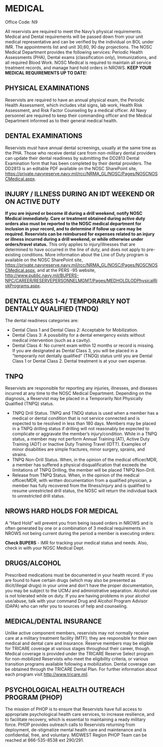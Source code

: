 # MEDICAL
Office Code: N9

All reservists are required to meet the Navy’s physical requirements.  Medical and Dental requirements will be passed down from your unit medical representative and can be verified by the individual on BOL under IMR.  The appointments list and unit 30,60, 90 day projections.  The NOSC Medical Department provides the following services:  Periodic Health Assessments (PHA), Dental exams (classification only), Immunizations, and all required Blood Work.  NOSC Medical is required to maintain all service treatment records, and manage hard hold orders in NROWS. **KEEP YOUR MEDICAL REQUIREMENTS UP TO DATE**!

## PHYSICAL EXAMINATIONS
Reservists are required to have an annual physical exam, the Periodic Health Assessment, which includes vital signs, lab work, Health Risk Assessment, and Risk Factor Counseling by a medical officer.  All Navy personnel are required to keep their commanding officer and the Medical Department informed as to their general medical health.  

## DENTAL EXAMINATIONS
Reservists must have annual dental screenings, usually at the same time as the PHA.  Those who receive dental care from non-military dental providers can update their dental readiness by submitting the DD2813 Dental Examination form that has been completed by their dental providers.  The DD2813 is an editable PDF available on the NOSC SharePoint site, https://private.navyreserve.navy.mil/rcc/NRMA_GL/NOSC/Pages/NOSCNOSCMedical.aspx.  

## INJURY / ILLNESS DURING AN IDT WEEKEND OR ON ACTIVE DUTY
**If you are injured or become ill during a drill weekend, notify NOSC Medical immediately.  Care or treatment obtained during active duty orders also must be reported to the NOSC medical department for inclusion in your record, and to determine if follow up care may be required. Reservists can be reimbursed for expenses related to an injury or illness incurred during a drill weekend, or while otherwise under orders/travel status.**  This only applies to injury/illnesses that are determined to have occurred in the line of duty, and does not apply to pre-existing conditions.  More information about the Line of Duty program is available on the NOSC SharePoint site, https://private.navyreserve.navy.mil/rcc/NRMA_GL/NOSC/Pages/NOSCNOSCMedical.aspx, and at the PERS -95 website, http://www.public.navy.mil/BUPERS-NPC/CAREER/RESERVEPERSONNELMGMT/Pages/MEDHOLDLODPhysicalRiskPrograms.aspx.

## DENTAL CLASS 1-4/ TEMPORARILY NOT DENTALLY QUALIFIED (TNDQ) 
The dental readiness categories are:
- Dental Class 1 and Dental Class 2: Acceptable for Mobilization.
- Dental Class 3: A possibility for a dental emergency exists without medical intervention (such as a cavity).
- Dental Class 4: No current exam within 12 months or record is missing.  
If you are designated as Dental Class 3, you will be placed in a "temporarily not dentally qualified" (TNDQ) status until you are Dental Class 1 or Dental Class 2.  Dental treatment is at your own expense. 

## TNPQ
Reservists are responsible for reporting any injuries, illnesses, and diseases incurred at any time to the NOSC Medical Department.  Depending on the diagnosis, a Reservist may be placed in a Temporarily Not Physically Qualified (TNPQ) status. 
 
- TNPQ Drill Status. TNPQ and TNDQ status is used when a member has a medical or dental condition that is not service connected and is expected to be resolved in less than 180 days.  Members may be placed in a TNPQ drilling status if drilling will not reasonably be expected to complicate or aggravate the member’s injury/condition.  While in a TNPQ status, a member may not perform Annual Training (AT), Active Duty Training (ADT) or Inactive Duty Training Travel (IDTT).  Examples of minor disabilities are simple fractures, minor surgery, sprains, and strains. 
- TNPQ Non-Drill Status. When, in the opinion of the medical officer/MDR, a member has suffered a physical disqualification that exceeds the limitations of TNPQ Drilling, the member will be placed TNPQ Non-Drill. 
- Release from TNPQ Status.  When, in the opinion of the medical officer/MDR, with written documentation from a qualified physician, a member has fully recovered from the Illness/injury and is qualified to resume unrestricted drill status, the NOSC will return the individual back to unrestricted drill status. 

## NROWS HARD HOLDS FOR MEDICAL
A “Hard Hold” will prevent you from being issued orders in NROWS and is often generated by one or a combination of 3 medical requirements in NROWS not being current during the period a member is executing orders: 

**Check BUPERS** - IMR for tracking your medical status and needs. Also, check in with your NOSC Medical Dept. 
	

## DRUGS/ALCOHOL 
Prescribed medications must be documented in your health record.  If you are found to have certain drugs (which may also be presented as illicit/illegal drugs) in your urine and don't have the proper documentation, you may be subject to the UCMJ and administrative separation.  Alcohol use is not tolerated while on duty.  If you are having problems in your alcohol use/abuse, talk with your command Drug and Alcohol Program Advisor (DAPA) who can refer you to sources of help and counseling.

## MEDICAL/DENTAL INSURANCE
Unlike active component members, reservists may not normally receive care at a military treatment facility (MTF); they are responsible for their own medical and dental care and insurance.  Reserve members may be eligible for TRICARE coverage at various stages throughout their career, though.  Medical coverage is provided under the TRICARE Reserve Select program for non-mobilized Reservists who meet the eligibility criteria, or various transition programs available following a mobilization. Dental coverage can be obtained through the TRICARE Dental Plan.  For further information about each program visit http://www.tricare.mil.


## PSYCHOLOGICAL HEALTH OUTREACH PROGRAM (PHOP)
The mission of PHOP is to ensure that Reservists have full access to appropriate psychological health care services, to increase resilience, and to facilitate recovery, which is essential to maintaining a ready military force.  PHOP provides outreach calls to Reservists returning from deployment, de-stigmatize mental health care and maintenance and is confidential, free, and voluntary.  MIDWEST Region PHOP Team can be reached at 866-535-8538 ext 290/291.
